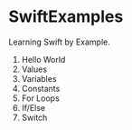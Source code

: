SwiftExamples
=============

Learning Swift by Example.

1. Hello World
2. Values
3. Variables
4. Constants
5. For Loops
6. If/Else
7. Switch

